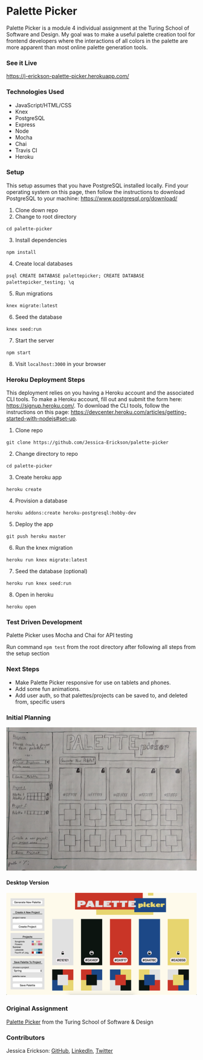 # Palette Picker

Palette Picker is a module 4 individual assignment at the Turing School of Software and Design. My goal was to make a useful palette creation tool for frontend developers where the interactions of all colors in the palette are more apparent than most online palette generation tools.

### See it Live

https://j-erickson-palette-picker.herokuapp.com/

### Technologies Used

* JavaScript/HTML/CSS
* Knex
* PostgreSQL
* Express
* Node
* Mocha
* Chai
* Travis CI
* Heroku

### Setup

This setup assumes that you have PostgreSQL installed locally. Find your operating system on this page, then follow the instructions to download PostgreSQL to your machine: https://www.postgresql.org/download/

1. Clone down repo
2. Change to root directory

`cd palette-picker`

3. Install dependencies

`npm install`

4. Create local databases

`psql
CREATE DATABASE palettepicker;
CREATE DATABASE palettepicker_testing;
\q`

5. Run migrations

`knex migrate:latest`

6. Seed the database

`knex seed:run`

7. Start the server

`npm start`

8. Visit `localhost:3000` in your browser

### Heroku Deployment Steps

This deployment relies on you having a Heroku account and the associated CLI tools. To make a Heroku account, fill out and submit the form here: https://signup.heroku.com/. To download the CLI tools, follow the instructions on this page: https://devcenter.heroku.com/articles/getting-started-with-nodejs#set-up.

1. Clone repo

`git clone https://github.com/Jessica-Erickson/palette-picker`

2. Change directory to repo

`cd palette-picker`

3. Create heroku app

`heroku create`

4. Provision a database

`heroku addons:create heroku-postgresql:hobby-dev`

5. Deploy the app

`git push heroku master`

6. Run the knex migration

`heroku run knex migrate:latest`

7. Seed the database (optional)

`heroku run knex seed:run`

8. Open in heroku

`heroku open`

### Test Driven Development

Palette Picker uses Mocha and Chai for API testing

Run command `npm test` from the root directory after following all steps from the setup section

### Next Steps

* Make Palette Picker responsive for use on tablets and phones.
* Add some fun animations.
* Add user auth, so that palettes/projects can be saved to, and deleted from, specific users

### Initial Planning

![Wireframe](./public/assets/wireframes.jpg)

#### Desktop Version

![Desktop Version](./public/assets/desktop.png)

### Original Assignment

[Palette Picker](http://frontend.turing.io/projects/palette-picker.html) from the Turing School of Software & Design

### Contributors

Jessica Erickson: [GitHub](https://github.com/Jessica-Erickson), [LinkedIn](https://www.linkedin.com/in/j-m-erickson/), [Twitter](https://twitter.com/J_M_Erickson)